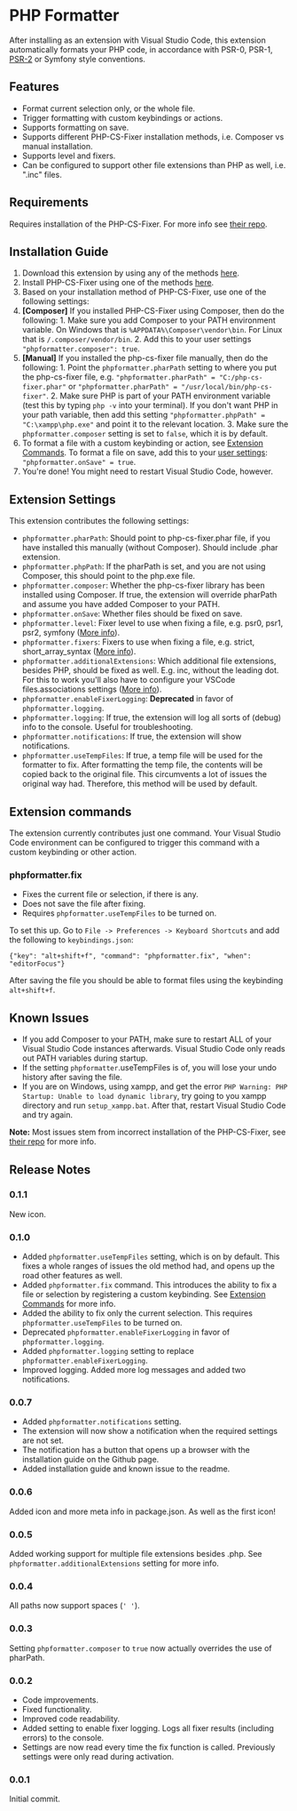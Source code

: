 # PHP Formatter

After installing as an extension with Visual Studio Code, this extension automatically formats your PHP code, in accordance with PSR-0, PSR-1, [PSR-2](http://www.php-fig.org/psr/psr-2/) or Symfony style conventions.

## Features

* Format current selection only, or the whole file.
* Trigger formatting with custom keybindings or actions.
* Supports formatting on save.
* Supports different PHP-CS-Fixer installation methods, i.e. Composer vs manual installation.
* Supports level and fixers.
* Can be configured to support other file extensions than PHP as well, i.e. ".inc" files.

## Requirements

Requires installation of the PHP-CS-Fixer. For more info see [their repo](https://github.com/FriendsOfPHP/PHP-CS-Fixer#installation).

## Installation Guide

1. Download this extension by using any of the methods [here](https://code.visualstudio.com/Docs/extensions/install-extension).
2. Install PHP-CS-Fixer using one of the methods [here](https://github.com/FriendsOfPHP/PHP-CS-Fixer#installation).
3. Based on your installation method of PHP-CS-Fixer, use one of the following settings:
  1. **[Composer]** If you installed PHP-CS-Fixer using Composer, then do the following:
    1. Make sure you add Composer to your PATH environment variable. On Windows that is `%APPDATA%\Composer\vendor\bin`. For Linux that is `/.composer/vendor/bin`.
    2. Add this to your user settings `"phpformatter.composer": true`.
  2. **[Manual]** If you installed the php-cs-fixer file manually, then do the following:
    1. Point the `phpformatter.pharPath` setting to where you put the php-cs-fixer file, e.g. `"phpformatter.pharPath" = "C:/php-cs-fixer.phar"` or `"phpformatter.pharPath" = "/usr/local/bin/php-cs-fixer"`.
    2. Make sure PHP is part of your PATH environment variable (test this by typing `php -v` into your terminal). If you don't want PHP in your path variable, then add this setting `"phpformatter.phpPath" = "C:\xampp\php.exe"` and point it to the relevant location.
    3. Make sure the `phpformatter.composer` setting is set to `false`, which it is by default.
4. To format a file with a custom keybinding or action, see [Extension Commands](#commands). To format a file on save, add this to your [user settings](https://code.visualstudio.com/Docs/customization/userandworkspace): `"phpformatter.onSave" = true`.
5. You're done! You might need to restart Visual Studio Code, however.

## Extension Settings

This extension contributes the following settings:

* `phpformatter.pharPath`: Should point to php-cs-fixer.phar file, if you have installed this manually (without Composer). Should include .phar extension.
* `phpformatter.phpPath`: If the pharPath is set, and you are not using Composer, this should point to the php.exe file.
* `phpformatter.composer`: Whether the php-cs-fixer library has been installed using Composer. If true, the extension will override pharPath and assume you have added Composer to your PATH.
* `phpformatter.onSave`: Whether files should be fixed on save.
* `phpformatter.level`: Fixer level to use when fixing a file, e.g. psr0, psr1, psr2, symfony ([More info](https://github.com/FriendsOfPHP/PHP-CS-Fixer#usage)).
* `phpformatter.fixers`: Fixers to use when fixing a file, e.g. strict, short_array_syntax ([More info](https://github.com/FriendsOfPHP/PHP-CS-Fixer#usage)).
* `phpformatter.additionalExtensions`: Which additional file extensions, besides PHP, should be fixed as well. E.g. inc, without the leading dot. For this to work you'll also have to configure your VSCode files.associations settings ([More info](https://code.visualstudio.com/Docs/languages/overview#_common-questions)).
* `phpformatter.enableFixerLogging`: **Deprecated** in favor of `phpformatter.logging`.
* `phpformatter.logging`: If true, the extension will log all sorts of (debug) info to the console. Useful for troubleshooting.
* `phpformatter.notifications`: If true, the extension will show notifications.
* `phpformatter.useTempFiles`: If true, a temp file will be used for the formatter to fix. After formatting the temp file, the contents will be copied back to the original file. This circumvents a lot of issues the original way had. Therefore, this method will be used by default.

## <a name="commands"></a>Extension commands

The extension currently contributes just one command. Your Visual Studio Code environment can be configured to trigger this command with a custom keybinding or other action.

### phpformatter.fix

* Fixes the current file or selection, if there is any.
* Does not save the file after fixing.
* Requires `phpformatter.useTempFiles` to be turned on.

To set this up. Go to `File -> Preferences -> Keyboard Shortcuts` and add the following to `keybindings.json`:

`{"key": "alt+shift+f", "command": "phpformatter.fix", "when": "editorFocus"}`

After saving the file you should be able to format files using the keybinding `alt+shift+f`.

## Known Issues

* If you add Composer to your PATH, make sure to restart ALL of your Visual Studio Code instances afterwards. Visual Studio Code only reads out PATH variables during startup.
* If the setting `phpformatter`.useTempFiles is of, you will lose your undo history after saving the file.
* If you are on Windows, using xampp, and get the error `PHP Warning: PHP Startup: Unable to load dynamic library`, try going to you xampp directory and run `setup_xampp.bat`. After that, restart Visual Studio Code and try again.

**Note:** Most issues stem from incorrect installation of the PHP-CS-Fixer, see [their repo](https://github.com/FriendsOfPHP/PHP-CS-Fixer#installation) for more info.

## Release Notes

### 0.1.1

New icon.

### 0.1.0

* Added `phpformatter.useTempFiles` setting, which is on by default. This fixes a whole ranges of issues the old method had, and opens up the road other features as well.
* Added `phpformatter.fix` command. This introduces the ability to fix a file or selection by registering a custom keybinding. See [Extension Commands](#commands) for more info.
* Added the ability to fix only the current selection. This requires `phpformatter.useTempFiles` to be turned on.
* Deprecated `phpformatter.enableFixerLogging` in favor of `phpformatter.logging`.
* Added `phpformatter.logging` setting to replace `phpformatter.enableFixerLogging`.
* Improved logging. Added more log messages and added two notifications.

### 0.0.7

* Added `phpformatter.notifications` setting.
* The extension will now show a notification when the required settings are not set.
* The notification has a button that opens up a browser with the installation guide on the Github page.
* Added installation guide and known issue to the readme.

### 0.0.6

Added icon and more meta info in package.json. As well as the first icon!

### 0.0.5

Added working support for multiple file extensions besides .php. See `phpformatter.additionalExtensions` setting for more info.

### 0.0.4

All paths now support spaces (`' '`).

### 0.0.3

Setting `phpformatter.composer` to `true` now actually overrides the use of pharPath.

### 0.0.2

* Code improvements.
* Fixed functionality.
* Improved code readability.
* Added setting to enable fixer logging. Logs all fixer results (including errors) to the console.
* Settings are now read every time the fix function is called. Previously settings were only read during activation.

### 0.0.1

Initial commit.